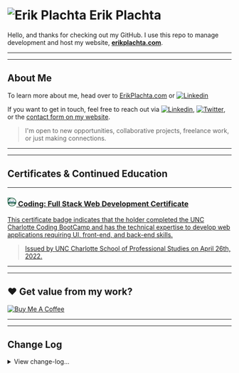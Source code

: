 # ![Erik Plachta](https://s.gravatar.com/avatar/cde2e5381aa5e6d8d0220c46edee8f88?s=30) Erik Plachta

Hello, and thanks for checking out my GitHub. I use this repo to manage development and host my website, **[erikplachta.com](https://erikplachta.com)**.

---

---

## About Me

To learn more about me, head over to [ErikPlachta.com](https://erikplachta.com) or [![Linkedin](https://img.shields.io/badge/-@erikplachta-blue?style=flat&logo=Linkedin&logoColor=white&link=https://linkedin.com/in/erikplachta/)](https://www.linkedin.com/in/erikplachta/)

If you want to get in touch, feel free to reach out via [![Linkedin](https://img.shields.io/badge/-@erikplachta-blue?style=flat&logo=Linkedin&logoColor=white&link=https://linkedin.com/in/erikplachta/)](https://www.linkedin.com/in/erikplachta/), [![Twitter](https://img.shields.io/badge/-@erikplachta-1ca0f1?style=flat&labelColor=1ca0f1&logo=twitter&logoColor=white&link=https://twitter.com/erikplachta)](https://twitter.com/erikplachta), or the [contact form on my website](https://erikplachta.com).
> I'm open to new opportunities, collaborative projects, freelance work, or just making connections.

---

---

## Certificates & Continued Education

---

### **<a href="https://www.credly.com/badges/05a09960-adf1-45b3-8af2-72743f45d856?source=linked_in_profile"><img src=".\assets/images/coding-full-stack-web-development-certificate.png" width='20px' /> Coding: Full Stack Web Development Certificate**

This certificate badge indicates that the holder completed the UNC Charlotte Coding BootCamp and has the technical expertise to develop web applications requiring UI, front-end, and back-end skills.
> Issued by UNC Charlotte School of Professional Studies on April 26th, 2022. </a>

---

---

## ❤️ Get value from my work?

[![Buy Me A Coffee](https://img.shields.io/badge/-Buy%20Me%20A%20Coffee-FF813F?style=flat&logo=buy-me-a-coffee&logoColor=ffffff&link=https://www.buymeacoffee.com/erikplachta)](https://www.buymeacoffee.com/erikplachta)

---
---

## Change Log

<details>
<Summary>View change-log...</summary>


### June 25th, 2022 - Updating New Job and Another Simplification/Cleanup

- About
  - Cleaned up content so more concise
  - Simplified links to other routes
- Resume
  - Hide page and removed from routes
  - Not needed at this time
- Projects
  - Hide Project details within `Learn more...` Detail components. 
  - Cleanup Project header to just have tagline
- Contact
  - Simplified message.

### April 28th, 2022 - Cleanup and Simplify content overall

- Cleaned up styling and updated content in About, Project and Resume.
- Minified and simplified navigation and footer styling.
- Updated Footer with Copyright of 2022.

### April 26th, 2022 - Add Certification and Clean Up Header

- Add Certificates & Continued Education Section.
- Add UNC Full Stack Web Development cert summary and link.

### March 27th 2022 - Upgrade to [#25 Upgrade: Convert to React SPA](https://github.com/ErikPlachta/ErikPlachta/issues/25)

- Complete overhaul of the website design.
- Add new content.
- Converted to React SPA.

### December, 12th 2021 - Updated and Simplified Overall Content and Styling

- Simplified sections by removing un-needed info.
- Simplified style and design around the entire app.
- Updated project section with new project.

### November 14th, 2021 - Initial release

- Created a basic portfolio page.

</details>
